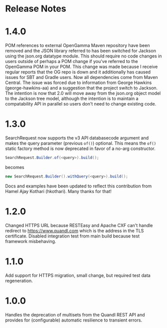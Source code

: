 Release Notes
=============
# 1.4.0
POM references to external OpenGamma Maven repository have been removed and the JSON library referred to has been switched for
Jackson using the json.org datatype module.  This should require no code changes in users outside of perhaps a POM change if you've
referred to the OpenGamma POM in your POM.  This change was made because I receive regular reports that the OG repo is down and it
additionally has caused issues for SBT and Gradle users.  Now all dependencies come from Maven Central.  The issue was forced due to
information from George Hawkins (george-hawkins-aa) and a suggestion that the project switch to Jackson.  The intention is now that 
2.0 will move away from the json.org object model to the Jackson tree model, although the intention is to maintain a compatability API
in parallel so users don't need to change existing code.

# 1.3.0
SearchRequest now supports the v3 API databasecode argument and makes the query
parameter (previous `of()`) optional.  This means the `of()` static factory 
method is now deprecated in favor of a no-arg constructor. 
``` java 
SearchRequest.Builder.of(<query>).build();
```
becomes 
``` java
new SearchRequest.Builder().withQuery(<query>).build();
```
Docs and examples have been updated to reflect this contribution from 
Hamel Ajay Kothari (hkothari).  Many thanks for that!

# 1.2.0
Changed HTTPS URL because RESTEasy and Apache CXF can't handle redirect to https://www.quandl.com which is the address in the TLS certificate.  Disabled 
integration test from main build because test framework misbehaving.

# 1.1.0 
Add support for HTTPS migration, small change, but required test data regeneration.

# 1.0.0
Handles the deprecation of multisets from the Quandl REST API and provides for (configurable) automatic resilience to 
transient errors.
